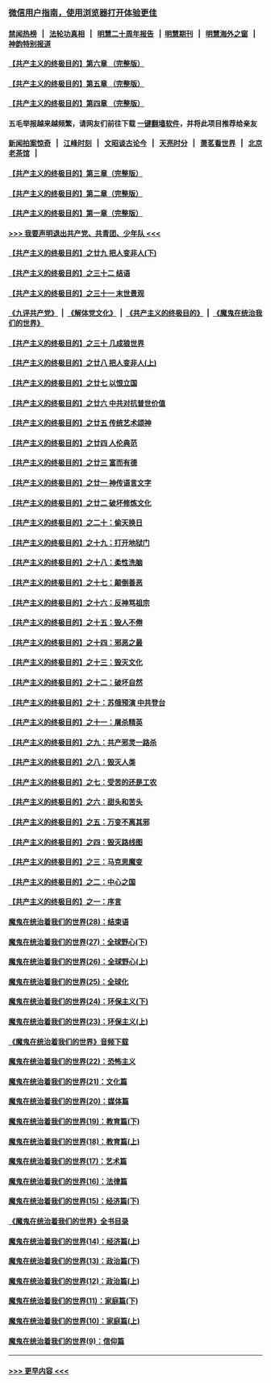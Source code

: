 ### [微信用户指南，使用浏览器打开体验更佳](https://github.com/gfw-breaker/banned-news1/blob/master/indexes/wechat-guide.md?t=0)
#### [禁闻热榜](热点新闻.md?t=0)  &nbsp;&nbsp;|&nbsp;&nbsp; [法轮功真相](https://github.com/gfw-breaker/truth/blob/master/README.md?t=0) &nbsp;&nbsp;|&nbsp;&nbsp; [明慧二十周年报告](https://github.com/gfw-breaker/mh-reports/blob/master/README.md?t=0) &nbsp;&nbsp;|&nbsp;&nbsp;[明慧期刊](https://github.com/gfw-breaker/mh-qikan) &nbsp;&nbsp;|&nbsp;&nbsp; [明慧海外之窗](https://github.com/gfw-breaker/mh-news/blob/master/README.md?t=0) &nbsp;&nbsp;|&nbsp;&nbsp; [神韵特别报道](https://github.com/gfw-breaker/mh-news/blob/master/shenyun.md?t=0)
#### [【共产主义的终极目的】第六章 （完整版）](../pages/nsc422/n11428913.md?t=02171833) 
#### [【共产主义的终极目的】第五章 （完整版）](../pages/nsc422/n11428912.md?t=02171833) 
#### [【共产主义的终极目的】第四章 （完整版）](../pages/nsc422/n11428907.md?t=02171833) 
#### 五毛举报越来越频繁，请网友们前往下载 [一键翻墙软件](https://github.com/gfw-breaker/ssr-accounts)，并将此项目推荐给亲友
#### [新闻拍案惊奇](https://github.com/gfw-breaker/banned-news1/blob/master/pages/link4.md) &nbsp;&nbsp;|&nbsp;&nbsp; [江峰时刻](https://github.com/gfw-breaker/banned-news1/blob/master/pages/link4.md) &nbsp;&nbsp;|&nbsp;&nbsp; [文昭谈古论今](https://github.com/gfw-breaker/banned-news1/blob/master/pages/link4.md) &nbsp;&nbsp;|&nbsp;&nbsp; [天亮时分](https://github.com/gfw-breaker/banned-news1/blob/master/pages/link4.md) &nbsp;&nbsp;|&nbsp;&nbsp; [萧茗看世界](https://github.com/gfw-breaker/banned-news1/blob/master/pages/link4.md) &nbsp;&nbsp;|&nbsp;&nbsp; [北京老茶馆](https://github.com/gfw-breaker/banned-news1/blob/master/pages/link4.md) &nbsp;&nbsp;|&nbsp;&nbsp; 
#### [【共产主义的终极目的】第三章（完整版）](../pages/nsc422/n11428848.md?t=02171833) 
#### [【共产主义的终极目的】第二章（完整版）](../pages/nsc422/n11428831.md?t=02171833) 
#### [【共产主义的终极目的】第一章（完整版）](../pages/nsc422/n11417651.md?t=02171833) 
#### [>>> 我要声明退出共产党、共青团、少年队 <<<](https://github.com/begood0513/goodnews/blob/master/quit/letter.md) 
#### [【共产主义的终极目的】之廿九 把人变非人(下)](../pages/nsc422/n11344140.md?t=02171833) 
#### [【共产主义的终极目的】之三十二 结语](../pages/nsc422/n11360535.md?t=02171833) 
#### [【共产主义的终极目的】之三十一 末世景观](../pages/nsc422/n11351129.md?t=02171833) 
#### [《九评共产党》](https://github.com/begood0513/9ping.md/blob/master/README.md) &nbsp;|&nbsp; [《解体党文化》](../../../../jtdwh.md/blob/master/README.md)  &nbsp;|&nbsp; [《共产主义的终极目的》](../../../../gczydzjmd.md/blob/master/README.md) &nbsp;|&nbsp; [《魔鬼在统治我们的世界》](../../../../mgztzwmdsj.md/blob/master/README.md) 
#### [【共产主义的终极目的】之三十 几成狼世界](../pages/nsc422/n11348280.md?t=02171833) 
#### [【共产主义的终极目的】之廿八 把人变非人(上)](../pages/nsc422/n11340492.md?t=02171833) 
#### [【共产主义的终极目的】之廿七 以恨立国](../pages/nsc422/n11336944.md?t=02171833) 
#### [【共产主义的终极目的】之廿六 中共对抗普世价值](../pages/nsc422/n11324785.md?t=02171833) 
#### [【共产主义的终极目的】之廿五 传统艺术颂神](../pages/nsc422/n11296396.md?t=02171833) 
#### [【共产主义的终极目的】之廿四 人伦典范](../pages/nsc422/n11296397.md?t=02171833) 
#### [【共产主义的终极目的】之廿三 富而有德](../pages/nsc422/n11283598.md?t=02171833) 
#### [【共产主义的终极目的】之廿一 神传语言文字](../pages/nsc422/n11263265.md?t=02171833) 
#### [【共产主义的终极目的】之廿二 破坏修炼文化](../pages/nsc422/n11245728.md?t=02171833) 
#### [【共产主义的终极目的】之二十：偷天换日](../pages/nsc422/n11238846.md?t=02171833) 
#### [【共产主义的终极目的】之十九：打开地狱门](../pages/nsc422/n11206376.md?t=02171833) 
#### [【共产主义的终极目的】之十八：柔性洗脑](../pages/nsc422/n11199994.md?t=02171833) 
#### [【共产主义的终极目的】之十七：颠倒善恶](../pages/nsc422/n11179782.md?t=02171833) 
#### [【共产主义的终极目的】之十六：反神骂祖宗](../pages/nsc422/n11166798.md?t=02171833) 
#### [【共产主义的终极目的】之十五：毁人不倦](../pages/nsc422/n11166792.md?t=02171833) 
#### [【共产主义的终极目的】之十四：邪恶之最](../pages/nsc422/n11150249.md?t=02171833) 
#### [【共产主义的终极目的】之十三：毁灭文化](../pages/nsc422/n11135227.md?t=02171833) 
#### [【共产主义的终极目的】之十二：破坏自然](../pages/nsc422/n11135214.md?t=02171833) 
#### [【共产主义的终极目的】之十：苏俄预演 中共登台](../pages/nsc422/n11118424.md?t=02171833) 
#### [【共产主义的终极目的】之十一：屠杀精英](../pages/nsc422/n11118442.md?t=02171833) 
#### [【共产主义的终极目的】之九：共产邪灵一路杀](../pages/nsc422/n11114139.md?t=02171833) 
#### [【共产主义的终极目的】之八：毁灭人类](../pages/nsc422/n11108503.md?t=02171833) 
#### [【共产主义的终极目的】之七：受苦的还是工农](../pages/nsc422/n11101809.md?t=02171833) 
#### [【共产主义的终极目的】之六：甜头和苦头](../pages/nsc422/n11096971.md?t=02171833) 
#### [【共产主义的终极目的】之五：万变不离其邪](../pages/nsc422/n11091285.md?t=02171833) 
#### [【共产主义的终极目的】之四：毁灭路线图](../pages/nsc422/n11086284.md?t=02171833) 
#### [【共产主义的终极目的】之三：马克思魔变](../pages/nsc422/n11061941.md?t=02171833) 
#### [【共产主义的终极目的】之二：中心之国](../pages/nsc422/n11047728.md?t=02171833) 
#### [【共产主义的终极目的】之一：序言](../pages/nsc422/n11086077.md?t=02171833) 
#### [魔鬼在统治着我们的世界(28)：结束语](../pages/nsc422/n10936246.md?t=02171833) 
#### [魔鬼在统治着我们的世界(27)：全球野心(下)](../pages/nsc422/n10928319.md?t=02171833) 
#### [魔鬼在统治着我们的世界(26)：全球野心(上)](../pages/nsc422/n10900318.md?t=02171833) 
#### [魔鬼在统治着我们的世界(25)：全球化](../pages/nsc422/n10788205.md?t=02171833) 
#### [魔鬼在统治着我们的世界(24)：环保主义(下)](../pages/nsc422/n10695307.md?t=02171833) 
#### [魔鬼在统治着我们的世界(23)：环保主义(上)](../pages/nsc422/n10688613.md?t=02171833) 
#### [《魔鬼在统治着我们的世界》音频下载](../pages/nsc422/n10635553.md?t=02171833) 
#### [魔鬼在统治着我们的世界(22)：恐怖主义](../pages/nsc422/n10614727.md?t=02171833) 
#### [魔鬼在统治着我们的世界(21)：文化篇](../pages/nsc422/n10597706.md?t=02171833) 
#### [魔鬼在统治着我们的世界(20)：媒体篇](../pages/nsc422/n10586579.md?t=02171833) 
#### [魔鬼在统治着我们的世界(19)：教育篇(下)](../pages/nsc422/n10564808.md?t=02171833) 
#### [魔鬼在统治着我们的世界(18)：教育篇(上)](../pages/nsc422/n10526970.md?t=02171833) 
#### [魔鬼在统治着我们的世界(17)：艺术篇](../pages/nsc422/n10499093.md?t=02171833) 
#### [魔鬼在统治着我们的世界(16)：法律篇](../pages/nsc422/n10485969.md?t=02171833) 
#### [魔鬼在统治着我们的世界(15)：经济篇(下)](../pages/nsc422/n10469975.md?t=02171833) 
#### [《魔鬼在统治着我们的世界》全书目录](../pages/nsc422/n10464261.md?t=02171833) 
#### [魔鬼在统治着我们的世界(14)：经济篇(上)](../pages/nsc422/n10457370.md?t=02171833) 
#### [魔鬼在统治着我们的世界(13)：政治篇(下)](../pages/nsc422/n10448270.md?t=02171833) 
#### [魔鬼在统治着我们的世界(12)：政治篇(上)](../pages/nsc422/n10444576.md?t=02171833) 
#### [魔鬼在统治着我们的世界(11)：家庭篇(下)](../pages/nsc422/n10440961.md?t=02171833) 
#### [魔鬼在统治着我们的世界(10)：家庭篇(上)](../pages/nsc422/n10435448.md?t=02171833) 
#### [魔鬼在统治着我们的世界(9)：信仰篇](../pages/nsc422/n10432159.md?t=02171833) 

----
#### [ >>> 更早内容 <<< ](../indexes/nsc422-earlier.md)
